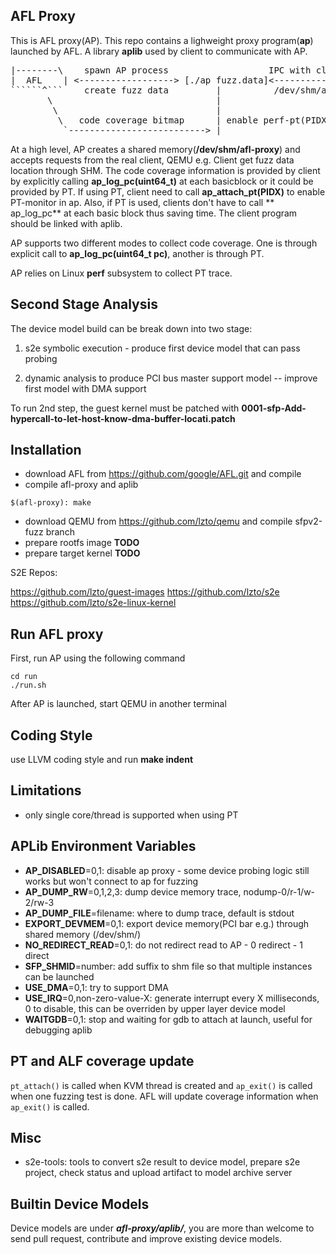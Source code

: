 AFL Proxy
----------------------
This is AFL proxy(AP). This repo contains a lighweight proxy program(**ap**) launched by AFL.
A library **aplib** used by client to communicate with AP.

<pre>
|--------\    spawn AP process                   IPC with client using
|  AFL    | <------------------> [./ap fuzz.data]<------------------>   QEMU[KVM]
``````^```    create fuzz data         |          /dev/shm/afl-proxy       |
       \                               |                                   |
        \                              |                                   |
         \   code coverage bitmap      | enable perf-pt(PIDX) <------ap_attach_pt(PIDX)
          `--------------------------> |                                vmx_on()
</pre>

At a high level, AP creates a shared memory(**/dev/shm/afl-proxy**) and accepts requests from the real client, QEMU e.g.
Client get fuzz data location through SHM.
The code coverage information is provided by client by explicitly calling **ap_log_pc(uint64_t)** at each basicblock or it could be provided by PT. If using PT, client need to call **ap_attach_pt(PIDX)** to enable PT-monitor in ap.
Also, if PT is used, clients don't have to call ** ap_log_pc** at each basic block thus saving time.
The client program should be linked with aplib.

AP supports two different modes to collect code coverage. One is through explicit call to **ap_log_pc(uint64_t pc)**, another is through PT.

AP relies on Linux **perf** subsystem to collect PT trace.

Second Stage Analysis
---------------
The device model build can be break down into two stage:

1) s2e symbolic execution - produce first device model that can pass probing

2) dynamic analysis to produce PCI bus master support model -- improve first model with DMA support

To run 2nd step, the guest kernel must be patched with **0001-sfp-Add-hypercall-to-let-host-know-dma-buffer-locati.patch**


Installation
---------------

* download AFL from https://github.com/google/AFL.git and compile
* compile afl-proxy and aplib

```
$(afl-proxy): make
```

* download QEMU from https://github.com/lzto/qemu and compile sfpv2-fuzz branch
* prepare rootfs image **TODO**
* prepare target kernel **TODO**

S2E Repos:

https://github.com/lzto/guest-images
https://github.com/lzto/s2e
https://github.com/lzto/s2e-linux-kernel


Run AFL proxy
-------------

First, run AP using the following command

```
cd run
./run.sh
```

After AP is launched, start QEMU in another terminal


Coding Style
-------------

use LLVM coding style and run **make indent**

Limitations
------------

- only single core/thread is supported when using PT


APLib Environment Variables
-----------
* **AP_DISABLED**=0,1: disable ap proxy - some device probing logic still works but won't connect to ap for fuzzing
* **AP_DUMP_RW**=0,1,2,3: dump device memory trace, nodump-0/r-1/w-2/rw-3
* **AP_DUMP_FILE**=filename: where to dump trace, default is stdout
* **EXPORT_DEVMEM**=0,1:  export device memory(PCI bar e.g.) through shared memory (/dev/shm/)
* **NO_REDIRECT_READ**=0,1: do not redirect read to AP - 0 redirect - 1 direct
* **SFP_SHMID**=number: add suffix to shm file so that multiple instances can be launched
* **USE_DMA**=0,1: try to support DMA
* **USE_IRQ**=0,non-zero-value-X: generate interrupt every X milliseconds, 0 to disable, this can be overriden by upper layer device model
* **WAITGDB**=0,1: stop and waiting for gdb to attach at launch, useful for debugging aplib


PT and ALF coverage update
----------
```pt_attach()``` is called when KVM thread is created and ```ap_exit()``` is called when one fuzzing test is done. AFL will update coverage information when ```ap_exit()``` is called.

Misc
----------
* s2e-tools: tools to convert s2e result to device model, prepare s2e project, check status and upload artifact to model archive server

Builtin Device Models
----------
Device models are under ***afl-proxy/aplib/***, you are more than welcome to send pull request, contribute and improve existing device models.



